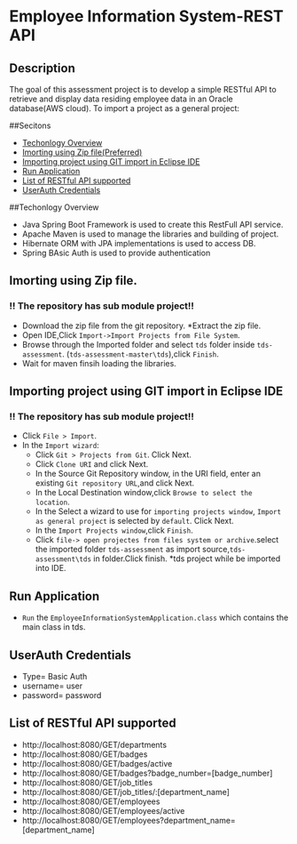 # Employee Information System-REST API

## Description
The goal of this assessment project is to develop a simple RESTful API to retrieve and display data residing employee data in an Oracle database(AWS cloud). 
To import a project as a general project:

##Secitons
- [Techonlogy Overview](#technology-overview)
- [Imorting using Zip file(Preferred)](#importing-using-zip-file(prefered))
- [Importing project using GIT import in Eclipse IDE](#importing-project-using-git-import-in-eclipse-ide)
- [Run Application](#run-application)
- [List of RESTful API supported](#list-of-restfull-api-supported)
- [UserAuth Credentials](#userAuth-credentials)

##Techonlogy Overview

- Java Spring Boot Framework is used to create this RestFull API service.
- Apache Maven is used to manage the libraries and building of project.
- Hibernate ORM with JPA implementations is used to access DB.
- Spring BAsic Auth is used to provide authentication
 

## Imorting using Zip file.
### !! The repository has sub module project!!
* Download the zip file from the git repository.
*Extract the zip file.
* Open IDE,Click `Import->Import Projects from File System`.
* Browse through the Imported folder and select `tds` folder inside `tds-assessment`. (`tds-assessment-master\tds`),click `Finish`.
* Wait for maven finsih loading the libraries.

## Importing project using GIT import in Eclipse IDE
### !! The repository has sub module project!!
* Click `File > Import`.
* In the `Import wizard`:
  * Click `Git > Projects from Git`. Click Next.
  * Click `Clone URI` and click Next.
  * In the Source Git Repository window, in the URI field, enter an existing `Git repository URL`,and click Next.
  * In the Local Destination window,click `Browse to select the location`.
  * In the Select a wizard to use for `importing projects window`, `Import as general project` is selected by `default`. Click Next.
  * In the `Import Projects window`,click `Finish`.
  * Click `file-> open projectes from files system or archive`.select the imported folder `tds-assessment` as import source,`tds-assessment\tds` in folder.Click finish.
  *tds project while be imported into IDE.
  
## Run Application
*  `Run` the `EmployeeInformationSystemApplication.class` which contains the main class in tds.

  


## UserAuth Credentials
- Type= Basic Auth
- username= user
- password= password

## List of RESTful API supported

- http://localhost:8080/GET/departments
- http://localhost:8080/GET/badges
- http://localhost:8080/GET/badges/active
- http://localhost:8080/GET/badges?badge_number=[badge_number]
- http://localhost:8080/GET/job_titles
- http://localhost:8080/GET/job_titles/:[department_name]
- http://localhost:8080/GET/employees
- http://localhost:8080/GET/employees/active
- http://localhost:8080/GET/employees?department_name=[department_name]



